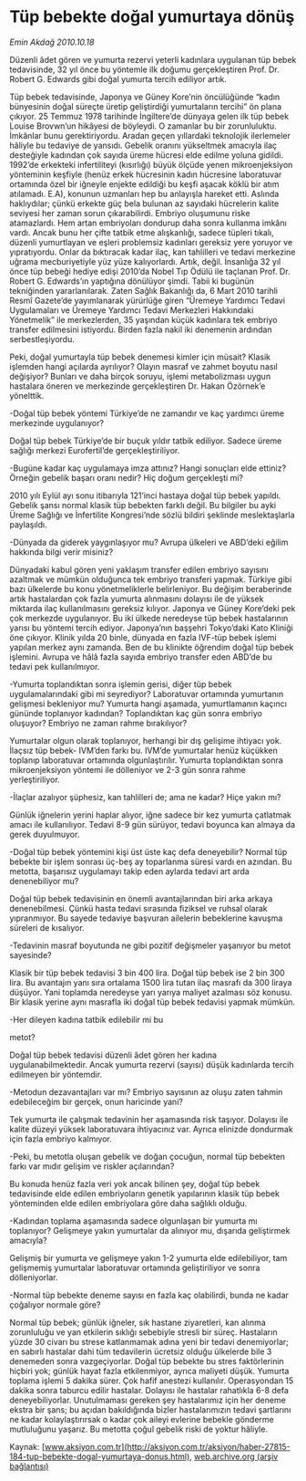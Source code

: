 # Tüp bebekte doğal yumurtaya dönüş

*Emin Akdağ 2010.10.18*

<font class="agenda2NewsSpot">
 Düzenli âdet gören ve yumurta rezervi yeterli kadınlara uygulanan tüp bebek tedavisinde, 32 yıl önce bu yöntemle ilk doğumu gerçekleştiren Prof. Dr. Robert G. Edwards gibi doğal yumurta tercih ediliyor artık.
</font>
<font class="newsDetail">
 <p>
 </p>
 <p class="MsoNormal">
  Tüp bebek tedavisinde, Japonya ve Güney Kore’nin öncülüğünde “kadın bünyesinin doğal süreçte üretip geliştirdiği yumurtaların tercihi” ön plana çıkıyor. 25 Temmuz 1978 tarihinde İngiltere’de dünyaya gelen ilk tüp bebek Louise Brovwn’un hikâyesi de böyleydi. O zamanlar bu bir zorunluluktu. İmkânlar bunu gerektiriyordu. Aradan geçen yıllardaki teknolojik ilerlemeler hâliyle bu tedaviye de yansıdı. Gebelik oranını yükseltmek amacıyla ilaç desteğiyle kadından çok sayıda üreme hücresi elde edilme yoluna gidildi. 1992’de erkekteki infertiliteyi (kısırlığı) büyük ölçüde yenen mikroenjeksiyon yönteminin keşfiyle (henüz erkek hücresinin kadın hücresine laboratuvar ortamında özel bir iğneyle enjekte edildiği bu keşfi aşacak köklü bir atım atılamadı. E.A), konunun uzmanları hep bu anlayışla hareket etti. Aslında haklıydılar; çünkü erkekte güç bela bulunan az sayıdaki hücrelerin kalite seviyesi her zaman sorun çıkarabilirdi. Embriyo oluşumunu riske atamazlardı. Hem artan embriyoları dondurup daha sonra kullanma imkânı vardı. Ancak bunu her çifte tatbik etme alışkanlığı, sadece tüpleri tıkalı, düzenli yumurtlayan ve eşleri problemsiz kadınları gereksiz yere yoruyor ve yıpratıyordu. Onlar da bıktıracak kadar ilaç, kan tahlilleri ve tedavi merkezine uğrama mecburiyetiyle yüz yüze kalıyorlardı. Artık, değil. İnsanlığa 32 yıl önce tüp bebeği hediye edişi 2010’da Nobel Tıp Ödülü ile taçlanan Prof. Dr. Robert G. Edwards’ın yaptığına dönülüyor şimdi. Tabii ki bugünün tekniğinden yararlanılarak. Zaten Sağlık Bakanlığı da, 6 Mart 2010 tarihli Resmî Gazete’de yayımlanarak yürürlüğe giren “Üremeye Yardımcı Tedavi Uygulamaları ve Üremeye Yardımcı Tedavi Merkezleri Hakkındaki Yönetmelik” ile merkezlerden, 35 yaşından küçük kadınlara tek embriyo transfer edilmesini istiyordu. Birden fazla nakil iki denemenin ardından serbestleşiyordu.
 </p>
 <p class="MsoNormal">
  Peki, doğal yumurtayla tüp bebek denemesi kimler için müsait? Klasik işlemden hangi açılarda ayrılıyor? Olayın masraf ve zahmet boyutu nasıl değişiyor?
  <span>
  </span>
  Bunları ve daha birçok soruyu, işlemi metabolizması uygun hastalara öneren ve merkezinde gerçekleştiren Dr. Hakan Özörnek’e yönelttik.
 </p>
 <p class="MsoNormal">
  -Doğal tüp bebek yöntemi Türkiye’de ne zamandır ve kaç yardımcı üreme merkezinde uygulanıyor?
 </p>
 <p class="MsoNormal">
  Doğal tüp bebek Türkiye’de bir buçuk yıldır tatbik ediliyor. Sadece üreme sağlığı merkezi Eurofertil’de gerçekleştiriliyor.
 </p>
 <p class="MsoNormal">
  -Bugüne kadar kaç uygulamaya imza attınız? Hangi sonuçları elde ettiniz? Örneğin gebelik başarı oranı nedir? Hiç doğum gerçekleşti mi?
 </p>
 <p class="MsoNormal">
  2010 yılı Eylül ayı sonu itibarıyla 121’inci hastaya doğal tüp bebek yapıldı. Gebelik şansı normal klasik tüp bebekten farklı değil. Bu bilgiler bu ayki Üreme Sağlığı ve İnfertilite Kongresi’nde sözlü bildiri şeklinde meslektaşlarla paylaşıldı.
 </p>
 <p class="MsoNormal">
  -Dünyada da giderek yaygınlaşıyor mu? Avrupa ülkeleri ve ABD’deki eğilim hakkında bilgi verir misiniz?
 </p>
 <p class="MsoNormal">
  Dünyadaki kabul gören yeni yaklaşım transfer edilen embriyo sayısını azaltmak ve mümkün olduğunca tek embriyo transferi yapmak. Türkiye gibi bazı ülkelerde bu konu yönetmeliklerle belirleniyor. Bu değişim beraberinde artık hastalardan çok fazla yumurta alınmasını dolayısı ile de yüksek miktarda ilaç kullanılmasını gereksiz kılıyor. Japonya ve Güney Kore’deki pek çok merkezde uygulanıyor. Bu iki ülkede neredeyse tüp bebek hastalarının yarısı bu yöntemi tercih ediyor. Japonya’nın başşehri Tokyo’daki Kato Kliniği öne çıkıyor. Klinik yılda 20 binle, dünyada en fazla IVF-tüp bebek işlemi yapılan merkez aynı zamanda. Ben de bu klinikte öğrendim doğal tüp bebek işlemini. Avrupa ve hâlâ fazla sayıda embriyo transfer eden ABD’de bu tedavi pek kullanılmıyor.
 </p>
 <p class="MsoNormal">
  -Yumurta toplandıktan sonra işlemin gerisi, diğer tüp bebek uygulamalarındaki gibi mi seyrediyor? Laboratuvar ortamında yumurtanın gelişmesi bekleniyor mu? Yumurta hangi aşamada, yumurtlamanın kaçıncı gününde toplanıyor kadından? Toplandıktan kaç gün sonra embriyo oluşuyor? Embriyo ne zaman rahme bırakılıyor?
 </p>
 <p class="MsoNormal">
  Yumurtalar olgun olarak toplanıyor, herhangi bir dış gelişime ihtiyacı yok. İlaçsız tüp bebek- IVM’den farkı bu. IVM’de yumurtalar henüz küçükken toplanıp laboratuvar ortamında olgunlaştırılır.
  <span>
  </span>
  Yumurta toplandıktan sonra mikroenjeksiyon yöntemi ile dölleniyor ve 2-3 gün sonra rahme yerleştiriliyor.
 </p>
 <p class="MsoNormal">
  -İlaçlar azalıyor şüphesiz, kan tahlilleri de; ama ne kadar? Hiçe yakın mı?
 </p>
 <p class="MsoNormal">
  Günlük iğnelerin yerini haplar alıyor, iğne sadece bir kez yumurta çatlatmak amacı ile kullanılıyor. Tedavi 8-9 gün sürüyor, tedavi boyunca kan almaya da gerek duyulmuyor.
 </p>
 <p class="MsoNormal">
  -Doğal tüp bebek yöntemini kişi üst üste kaç defa deneyebilir? Normal tüp bebekte bir işlem sonrası üç-beş ay toparlanma süresi vardı en azından. Bu metotta, başarısız uygulamayı takip eden aylarda tedavi art arda denenebiliyor mu?
 </p>
 <p class="MsoNormal">
  Doğal tüp bebek tedavisinin en önemli avantajlarından biri arka arkaya denenebilmesi. Çünkü hasta tedavi sırasında fiziksel ve ruhsal olarak yıpranmıyor. Bu sayede tedaviye başvuran ailelerin bebeklerine kavuşma süreleri de kısalıyor.
 </p>
 <p class="MsoNormal">
  -Tedavinin masraf boyutunda ne gibi pozitif değişmeler yaşanıyor bu metot sayesinde?
 </p>
 <p class="MsoNormal">
  Klasik bir tüp bebek tedavisi 3 bin 400 lira. Doğal tüp bebek ise 2 bin 300 lira. Bu avantajın yanı sıra ortalama 1500 lira tutan ilaç masrafı da 300 liraya düşüyor. Yani toplamda neredeyse yarı yarıya maliyet azalması söz konusu. Bir klasik yerine aynı masrafla iki doğal tüp bebek tedavisi yapmak mümkün.
 </p>
 <p class="MsoNormal">
  -Her dileyen kadına tatbik edilebilir mi bu
 </p>
 <p class="MsoNormal">
  metot?
 </p>
 <p class="MsoNormal">
  Doğal tüp bebek tedavisi düzenli âdet gören her kadına uygulanabilmektedir. Ancak yumurta rezervi (sayısı) düşük kadınlarda tercih edilmeyen bir yöntemdir.
 </p>
 <p class="MsoNormal">
  -Metodun dezavantajları var mı? Embriyo sayısının az oluşu zaten tahmin edebileceğim bir gerçek, onun haricinde yani?
 </p>
 <p class="MsoNormal">
  Tek yumurta ile çalışmak tedavinin her aşamasında risk taşıyor. Dolayısı ile kalite düzeyi yüksek laboratuvara ihtiyacınız var. Ayrıca elinizde dondurmak için fazla embriyo kalmıyor.
 </p>
 <p class="MsoNormal">
  -Peki, bu metotla oluşan gebelik ve doğan çocuğun, normal tüp bebekten farkı var mıdır gelişim ve riskler açılarından?
 </p>
 <p class="MsoNormal">
  Bu konuda henüz fazla veri yok ancak bilinen şey, doğal tüp bebek tedavisinde elde edilen embriyoların genetik yapılarının klasik tüp bebek yönteminden elde edilen embriyolara göre daha sağlıklı olduğu.
 </p>
 <p class="MsoNormal">
  -Kadından toplama aşamasında sadece olgunlaşan bir yumurta mı toplanıyor? Gelişmeye yakın yumurtalar da alınıyor mu, dışarıda geliştirmek amacıyla?
 </p>
 <p class="MsoNormal">
  Gelişmiş bir yumurta ve gelişmeye yakın 1-2 yumurta elde edilebiliyor, tam gelişmemiş yumurtalar laboratuvar ortamında geliştiriliyor ve sonra dölleniyorlar.
 </p>
 <p class="MsoNormal">
  -Normal tüp bebekte deneme sayısı en fazla kaç olabilirdi, bunda ne kadar çoğalıyor normale göre?
 </p>
 <p class="MsoNormal">
  Normal tüp bebek; günlük iğneler, sık hastane ziyaretleri, kan alınma zorunluluğu ve yan etkilerin sıklığı sebebiyle stresli bir süreç. Hastaların yüzde 30 civarı bu strese katlanmamak adına yeni bir tedavi denemiyorlar; en sabırlı hastalar dahi tüm tedavilerin ücretsiz olduğu ülkelerde bile 3 denemeden sonra vazgeçiyorlar. Doğal tüp bebekte bu stres faktörlerinin hiçbiri yok; günlük hayat fazla etkilenmiyor, ayrıca maliyeti düşük. Yumurta toplama işlemi 5 dakika sürer. Çok hafif anestezi kullanılır. Operasyondan 15 dakika sonra taburcu edilir hastalar.
  <span>
  </span>
  Dolayısı ile hastalar rahatlıkla 6-8 defa deneyebiliyorlar. Unutulmaması gereken şey hastalarımız için her deneme ekstra bir şans; bu açıdan bakıldığında bizler hastalarımızın tedavi şartlarını ne kadar kolaylaştırırsak o kadar çok aileyi evlerine bebekle gönderme mutluluğunu yaşarız. Bu metotta çoğul gebelik riski de yoktur hâliyle.
 </p>
 <p class="MsoNormal">
 </p>
 <p>
 </p>
</font>

Kaynak: [www.aksiyon.com.tr](http://aksiyon.com.tr/aksiyon/haber-27815-184-tup-bebekte-dogal-yumurtaya-donus.html), [web.archive.org (arşiv bağlantısı)](http://web.archive.org/web/20101025125559/http://aksiyon.com.tr/aksiyon/haber-27815-184-tup-bebekte-dogal-yumurtaya-donus.html)
